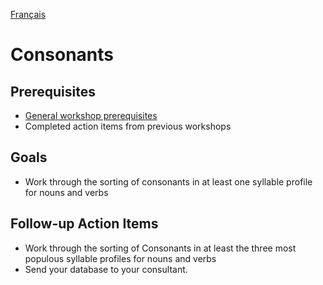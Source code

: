 <a href="../fr/ws/CONSONANTS.md">Français</a>
# Consonants

## Prerequisites
- [General workshop prerequisites](../WORKSHOPS.md#Prerequisites)
- Completed action items from previous workshops

## Goals
- Work through the sorting of consonants in at least one syllable profile for nouns and verbs

## Follow-up Action Items
- Work through the sorting of Consonants in at least the three most populous syllable profiles for nouns and verbs
- Send your database to your consultant.
